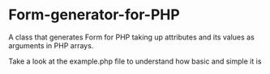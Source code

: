 # Form-generator-for-PHP
A class that generates Form for PHP taking up attributes and its values as arguments in PHP arrays.

Take a look at the example.php file to understand how basic and simple it is
